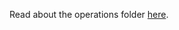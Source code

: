 Read about the operations folder [here](https://jbreckmckye.gitbook.io/node-ts-architecture/step-by-step/operations).